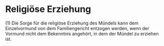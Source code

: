 # Religiöse Erziehung

(1) Die Sorge für die religiöse Erziehung des Mündels kann dem Einzelvormund von dem Familiengericht entzogen werden, wenn der Vormund nicht dem Bekenntnis angehört, in dem der Mündel zu erziehen ist.